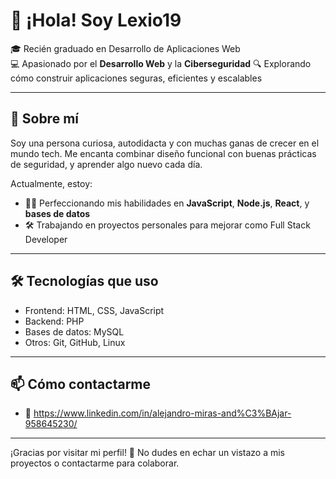 # 👋 ¡Hola! Soy Lexio19

🎓 Recién graduado en Desarrollo de Aplicaciones Web  
💻 Apasionado por el **Desarrollo Web** y la **Ciberseguridad**
🔍 Explorando cómo construir aplicaciones seguras, eficientes y escalables  

---

## 🚀 Sobre mí

Soy una persona curiosa, autodidacta y con muchas ganas de crecer en el mundo tech. Me encanta combinar diseño funcional con buenas prácticas de seguridad, y aprender algo nuevo cada día.

Actualmente, estoy:

- 👨‍💻 Perfeccionando mis habilidades en **JavaScript**, **Node.js**, **React**, y **bases de datos**
- 🛠️ Trabajando en proyectos personales para mejorar como Full Stack Developer

---

## 🛠️ Tecnologías que uso

- Frontend: HTML, CSS, JavaScript
- Backend: PHP
- Bases de datos: MySQL  
- Otros: Git, GitHub, Linux

---


## 📫 Cómo contactarme

- 💼 https://www.linkedin.com/in/alejandro-miras-and%C3%BAjar-958645230/ 

---

¡Gracias por visitar mi perfil! 🚀 No dudes en echar un vistazo a mis proyectos o contactarme para colaborar.



